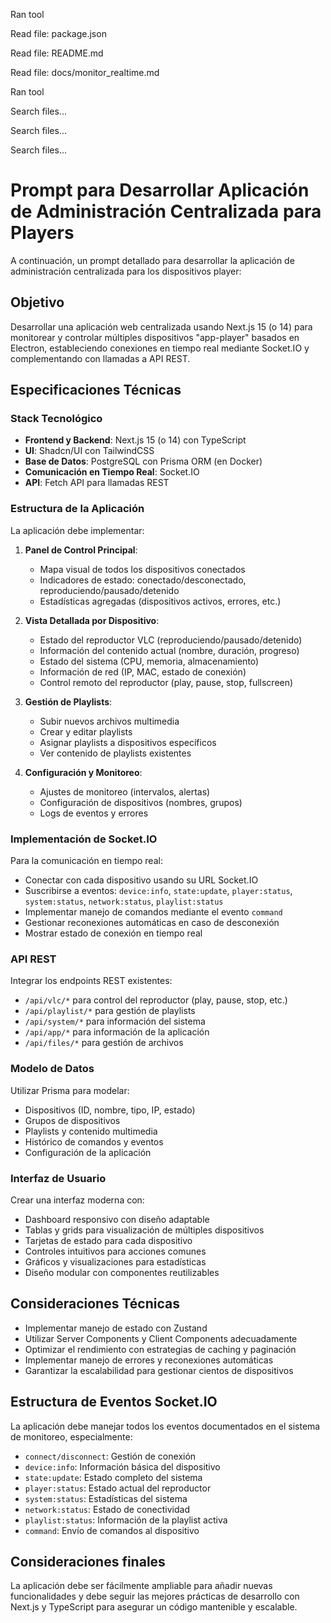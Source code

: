 

Ran tool

Read file: package.json

Read file: README.md

Read file: docs/monitor_realtime.md

Ran tool

Search files...

Search files...

Search files...
# Prompt para Desarrollar Aplicación de Administración Centralizada para Players

A continuación, un prompt detallado para desarrollar la aplicación de administración centralizada para los dispositivos player:

## Objetivo

Desarrollar una aplicación web centralizada usando Next.js 15 (o 14) para monitorear y controlar múltiples dispositivos "app-player" basados en Electron, estableciendo conexiones en tiempo real mediante Socket.IO y complementando con llamadas a API REST.

## Especificaciones Técnicas

### Stack Tecnológico
- **Frontend y Backend**: Next.js 15 (o 14) con TypeScript
- **UI**: Shadcn/UI con TailwindCSS
- **Base de Datos**: PostgreSQL con Prisma ORM (en Docker)
- **Comunicación en Tiempo Real**: Socket.IO
- **API**: Fetch API para llamadas REST

### Estructura de la Aplicación

La aplicación debe implementar:

1. **Panel de Control Principal**:
   - Mapa visual de todos los dispositivos conectados
   - Indicadores de estado: conectado/desconectado, reproduciendo/pausado/detenido
   - Estadísticas agregadas (dispositivos activos, errores, etc.)

2. **Vista Detallada por Dispositivo**:
   - Estado del reproductor VLC (reproduciendo/pausado/detenido)
   - Información del contenido actual (nombre, duración, progreso)
   - Estado del sistema (CPU, memoria, almacenamiento)
   - Información de red (IP, MAC, estado de conexión)
   - Control remoto del reproductor (play, pause, stop, fullscreen)

3. **Gestión de Playlists**:
   - Subir nuevos archivos multimedia
   - Crear y editar playlists
   - Asignar playlists a dispositivos específicos
   - Ver contenido de playlists existentes

4. **Configuración y Monitoreo**:
   - Ajustes de monitoreo (intervalos, alertas)
   - Configuración de dispositivos (nombres, grupos)
   - Logs de eventos y errores

### Implementación de Socket.IO

Para la comunicación en tiempo real:

- Conectar con cada dispositivo usando su URL Socket.IO
- Suscribirse a eventos: `device:info`, `state:update`, `player:status`, `system:status`, `network:status`, `playlist:status`
- Implementar manejo de comandos mediante el evento `command`
- Gestionar reconexiones automáticas en caso de desconexión
- Mostrar estado de conexión en tiempo real

### API REST

Integrar los endpoints REST existentes:

- `/api/vlc/*` para control del reproductor (play, pause, stop, etc.)
- `/api/playlist/*` para gestión de playlists
- `/api/system/*` para información del sistema
- `/api/app/*` para información de la aplicación
- `/api/files/*` para gestión de archivos

### Modelo de Datos

Utilizar Prisma para modelar:

- Dispositivos (ID, nombre, tipo, IP, estado)
- Grupos de dispositivos
- Playlists y contenido multimedia
- Histórico de comandos y eventos
- Configuración de la aplicación

### Interfaz de Usuario

Crear una interfaz moderna con:

- Dashboard responsivo con diseño adaptable
- Tablas y grids para visualización de múltiples dispositivos
- Tarjetas de estado para cada dispositivo
- Controles intuitivos para acciones comunes
- Gráficos y visualizaciones para estadísticas
- Diseño modular con componentes reutilizables

## Consideraciones Técnicas

- Implementar manejo de estado con Zustand
- Utilizar Server Components y Client Components adecuadamente
- Optimizar el rendimiento con estrategias de caching y paginación
- Implementar manejo de errores y reconexiones automáticas
- Garantizar la escalabilidad para gestionar cientos de dispositivos

## Estructura de Eventos Socket.IO

La aplicación debe manejar todos los eventos documentados en el sistema de monitoreo, especialmente:

- `connect/disconnect`: Gestión de conexión
- `device:info`: Información básica del dispositivo
- `state:update`: Estado completo del sistema 
- `player:status`: Estado actual del reproductor
- `system:status`: Estadísticas del sistema
- `network:status`: Estado de conectividad
- `playlist:status`: Información de la playlist activa
- `command`: Envío de comandos al dispositivo

## Consideraciones finales

La aplicación debe ser fácilmente ampliable para añadir nuevas funcionalidades y debe seguir las mejores prácticas de desarrollo con Next.js y TypeScript para asegurar un código mantenible y escalable.
